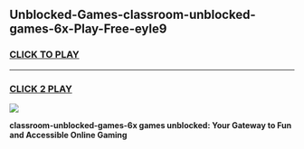 
## Unblocked-Games-classroom-unblocked-games-6x-Play-Free-eyle9
<h3>
<a href="https://premium76.site?title=classroom-unblocked-games-6x&ref=20M">CLICK TO PLAY</a></h3>
<hr>

<h3>
<a href="https://premium76.site?title=classroom-unblocked-games-6x&ref=20M">CLICK 2 PLAY</a>
  
</h3>

<a href="https://premium76.site?title=classroom-unblocked-games-6x&ref=19M"><img src="https://clearcache.store/games.png"></a>


**classroom-unblocked-games-6x games unblocked: Your Gateway to Fun and Accessible Online Gaming**
